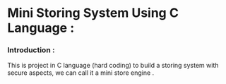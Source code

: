 # Mini Storing System Using C Language :

### Introduction : 

This is project in C language (hard coding) to build a storing system with secure aspects, we can call it a mini store engine .
